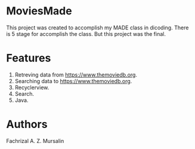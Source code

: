 # MoviesMade
This project was created to accomplish my MADE class in dicoding. There is 5 stage for accomplish the class. But this project was the final. 

# Features
1. Retreving data from https://www.themoviedb.org.
2. Searching data to https://www.themoviedb.org.
3. Recyclerview.
4. Search.
5. Java.

# Authors
Fachrizal A. Z. Mursalin
